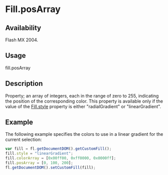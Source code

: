 # Fill.posArray

## Availability

Flash MX 2004.

## Usage

fill.posArray

## Description

Property; an array of integers, each in the range of zero to 255, indicating the position of the corresponding color. This property is available only if the value of the [Fill.style](../Fill_object/Fill9.md) property is either "radialGradient" or "linearGradient".

## Example

The following example specifies the colors to use in a linear gradient for the current selection:

```javascript
var fill = fl.getDocumentDOM().getCustomFill();
fill.style = "linearGradient";
fill.colorArray = [0x00ff00, 0xff0000, 0x0000ff];
fill.posArray = [0, 100, 200];
fl.getDocumentDOM().setCustomFill(fill);
```
